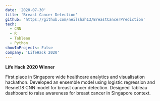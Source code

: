 ```yaml
---
date: '2020-07-30'
title: 'Breast Cancer Detection'
github: 'https://github.com/neilshah13/BreastCancerPrediction'
tech:
  - CNN
  - R
  - Tableau
  - Python
showInProjects: False
company: 'LifeHack 2020'
---
```


**Life Hack 2020 Winner**

First place in Singapore wide healthcare analytics and visualisation hackathon. Developed an ensemble model using logistic regression and Resnet18 CNN model for breast cancer detection. Designed Tableau dashboard to raise awareness for breast cancer in Singapore context.
